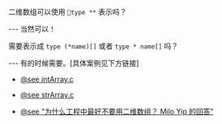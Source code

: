 
二维数组可以使用 `type **` 表示吗？

--- 当然可以！

需要表示成 `type (*name)[]` 或者 `type * name[]` 吗？

--- 有的时候需要。[具体案例见下方链接]

* [@see intArray.c](../codes/intArray.c)

* [@see strArray.c](../codes/strArray.c)

* [@see "为什么工程中最好不要用二维数组？ Milo Yip 的回答" ](https://www.zhihu.com/question/302824062/answer/540278677)
